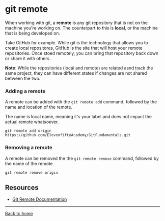 # git remote
When working with git, a **remote** is any git repository that is not on the machine you're working on. The counterpart to this is **local**, or the machine that is being developed on.

Take GitHub for example. While git is the technology that allows you to create local repositores, GitHub is the site that will host your remote repositories.
Once stoed remotely, you can bring that repository back down or share it with others.

**Note**: While the repositories (local and remote) are related asnd track the same project, they can have different states if changes are not shared between the two.

### Adding a remote
A remote can be added with the `git remote add` command, followed by the name and location of the remote.

The name is local name, meaning it's your label and does not impact the actual remote whatsoever.

```
git remote add origin https://github.com/ElevenfiftyAcademy/GitFundamentals.git
```

### Removing a remote
A remote can be removed the the `git remote remove` command, followed by the name of the remote

```
git remote remove origin
```

## Resources

- [Git Remote Documentation](https://git-scm.com/docs/git-remote)
---
[Back to home](../README.md)